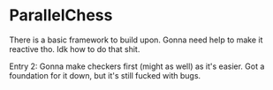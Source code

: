 # ParallelChess

There is a basic framework to build upon. Gonna need help to make it reactive tho. Idk how to do that shit.

Entry 2: Gonna make checkers first (might as well) as it's easier. Got a foundation for it down, but it's still fucked with bugs.
